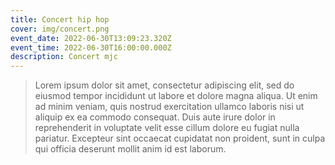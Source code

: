 ```yaml
---
title: Concert hip hop
cover: img/concert.png
event_date: 2022-06-30T13:09:23.320Z
event_time: 2022-06-30T16:00:00.000Z
description: Concert mjc
---
```



> Lorem ipsum dolor sit amet, consectetur adipiscing elit, sed do eiusmod tempor incididunt ut labore et dolore magna aliqua. Ut enim ad minim veniam, quis nostrud exercitation ullamco laboris nisi ut aliquip ex ea commodo consequat. Duis aute irure dolor in reprehenderit in voluptate velit esse cillum dolore eu fugiat nulla pariatur. Excepteur sint occaecat cupidatat non proident, sunt in culpa qui officia deserunt mollit anim id est laborum.
